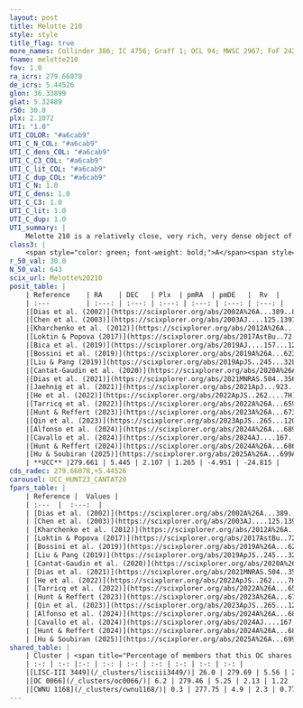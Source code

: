 ```yaml
---
layout: post
title: Melotte 210
style: style
title_flag: true
more_names: Collinder 386; IC 4756; Graff 1; OCL 94; MWSC 2967; FoF 2422; OCSN 207
fname: melotte210
fov: 1.0
ra_icrs: 279.66078
de_icrs: 5.44526
glon: 36.33899
glat: 5.32489
r50: 30.0
plx: 2.1072
UTI: "1.0"
UTI_COLOR: "#a6cab9"
UTI_C_N_COL: "#a6cab9"
UTI_C_dens_COL: "#a6cab9"
UTI_C_C3_COL: "#a6cab9"
UTI_C_lit_COL: "#a6cab9"
UTI_C_dup_COL: "#a6cab9"
UTI_C_N: 1.0
UTI_C_dens: 1.0
UTI_C_C3: 1.0
UTI_C_lit: 1.0
UTI_C_dup: 1.0
UTI_summary: |
    Melotte 210 is a relatively close, very rich, very dense object of very high C3 quality. It is very well-studied in the literature. This object shares a moderate percentage of members with 3 later reported entries.
class3: |
    <span style="color: green; font-weight: bold;">A</span><span style="color: green; font-weight: bold;">A</span>
r_50_val: 30.0
N_50_val: 643
scix_url: Melotte%20210
posit_table: |
    | Reference    | RA    | DEC   | Plx  | pmRA  | pmDE   |  Rv  |
    | :---         | :---: | :---: | :---: | :---: | :---: | :---: |
    |[Dias et al. (2002)](https://scixplorer.org/abs/2002A%26A...389..871D) | 279.75 | 5.45 | -- | -0.14 | -3.4 | -25.8 |
    |[Chen et al. (2003)](https://scixplorer.org/abs/2003AJ....125.1397C) | 279.729 | 5.471 | -- | 1.06 | -4.32 | -25.8 |
    |[Kharchenko et al. (2012)](https://scixplorer.org/abs/2012A%26A...543A.156K) | 279.735 | 5.45 | -- | -1.15 | -3.88 | -- |
    |[Loktin & Popova (2017)](https://scixplorer.org/abs/2017AstBu..72..257L) | 279.75 | 5.45 | -- | -0.14 | -3.4 | -22.4 |
    |[Bica et al. (2019)](https://scixplorer.org/abs/2019AJ....157...12B) | 279.626 | 5.422 | -- | -- | -- | -- |
    |[Bossini et al. (2019)](https://scixplorer.org/abs/2019A%26A...623A.108B) | 279.649 | 5.435 | -- | -- | -- | -- |
    |[Liu & Pang (2019)](https://scixplorer.org/abs/2019ApJS..245...32L) | 279.673 | 5.417 | 2.094 | 1.285 | -4.899 | -- |
    |[Cantat-Gaudin et al. (2020)](https://scixplorer.org/abs/2020A%26A...640A...1C) | 279.649 | 5.435 | 2.093 | 1.26 | -4.927 | -- |
    |[Dias et al. (2021)](https://scixplorer.org/abs/2021MNRAS.504..356D) | 279.633 | 5.42 | 2.096 | 1.268 | -4.907 | -24.563 |
    |[Jaehnig et al. (2021)](https://scixplorer.org/abs/2021ApJ...923..129J) | 279.646 | 5.427 | 2.126 | 1.257 | -4.901 | -- |
    |[He et al. (2022)](https://scixplorer.org/abs/2022ApJS..262....7H) | 279.66 | 5.435 | 2.109 | 1.278 | -4.95 | -- |
    |[Tarricq et al. (2022)](https://scixplorer.org/abs/2022A%26A...659A..59T) | 279.634 | 5.477 | 2.097 | 1.233 | -4.954 | -- |
    |[Hunt & Reffert (2023)](https://scixplorer.org/abs/2023A%26A...673A.114H) | 279.627 | 5.437 | 2.108 | 1.284 | -4.968 | -24.879 |
    |[Qin et al. (2023)](https://scixplorer.org/abs/2023ApJS..265...12Q) | 279.67 | 5.43 | 2.1 | 1.27 | -4.97 | -24.96 |
    |[Alfonso et al. (2024)](https://scixplorer.org/abs/2024A%26A...689A..18A) | 279.649 | 5.43 | 2.074 | 1.263 | -4.96 | -- |
    |[Cavallo et al. (2024)](https://scixplorer.org/abs/2024AJ....167...12C) | 279.658 | 5.417 | 2.107 | -- | -- | -- |
    |[Hunt & Reffert (2024)](https://scixplorer.org/abs/2024A%26A...686A..42H) | 279.627 | 5.437 | 2.108 | 1.284 | -4.968 | -24.879 |
    |[Hu & Soubiran (2025)](https://scixplorer.org/abs/2025A%26A...699A.246H) | 279.658 | 5.417 | -- | -- | -- | -- |
    | **UCC** |279.661 | 5.445 | 2.107 | 1.265 | -4.951 | -24.815 | 
cds_radec: 279.66078,+5.44526
carousel: UCC_HUNT23_CANTAT20
fpars_table: |
    | Reference |  Values |
    | :---  |  :---:  |
    | [Dias et al. (2002)](https://scixplorer.org/abs/2002A%26A...389..871D) | `E(B-V)=0.192, Dist=484.0, Age=8.699, [Fe/H]=-0.01` |
    | [Chen et al. (2003)](https://scixplorer.org/abs/2003AJ....125.1397C) | `E(B-V)=0.192, HDis=484, Age=0.5, [Fe/H]_1=-0.06, [Fe/H]_2=-0.03` |
    | [Kharchenko et al. (2012)](https://scixplorer.org/abs/2012A%26A...543A.156K) | `e_bv=0.208, distance=483, log_age=8.79, metallicity=-0.15` |
    | [Loktin & Popova (2017)](https://scixplorer.org/abs/2017AstBu..72..257L) | `E(B-V)=0.192, Dmod=8.406, logt=8.7` |
    | [Bossini et al. (2019)](https://scixplorer.org/abs/2019A%26A...623A.108B) | `AV=0.397, Dist=8.401, logA=8.987, Fe/H=0.0` |
    | [Liu & Pang (2019)](https://scixplorer.org/abs/2019ApJS..245...32L) | `Age=0.891, Z=0.0` |
    | [Cantat-Gaudin et al. (2020)](https://scixplorer.org/abs/2020A%26A...640A...1C) | `AVNN=0.29, DMNN=8.53, AgeNN=9.11` |
    | [Dias et al. (2021)](https://scixplorer.org/abs/2021MNRAS.504..356D) | `Av=0.631, Dist=472, logage=8.989, [Fe/H]=0.006` |
    | [He et al. (2022)](https://scixplorer.org/abs/2022ApJS..262....7H) | `A0=0.6, logAge=8.95` |
    | [Tarricq et al. (2022)](https://scixplorer.org/abs/2022A%26A...659A..59T) | `Dist=501, logAgeNN=9.12` |
    | [Hunt & Reffert (2023)](https://scixplorer.org/abs/2023A%26A...673A.114H) | `AV50=0.36, diffAV50=0.642, MOD50=8.245, logAge50=8.923` |
    | [Qin et al. (2023)](https://scixplorer.org/abs/2023ApJS..265...12Q) | `E(B-V)=0.19, m-M=8.89, logt=8.95` |
    | [Alfonso et al. (2024)](https://scixplorer.org/abs/2024A%26A...689A..18A) | `AV=0.29349, MOD=8.52763, logAge=9.13034, Z=0.00924` |
    | [Cavallo et al. (2024)](https://scixplorer.org/abs/2024AJ....167...12C) | `AV50=0.89, dMod50=8.34, logAge50=8.81, [Fe/H]50=-0.01` |
    | [Hunt & Reffert (2024)](https://scixplorer.org/abs/2024A%26A...686A..42H) | `MassJ=993.862` |
    | [Hu & Soubiran (2025)](https://scixplorer.org/abs/2025A%26A...699A.246H) | `MA22=-0.22, MA23f=-0.13, MA23g=-0.11, MZ23=-0.1, MK24=-0.09, MF24=-0.09` |
shared_table: |
    | Cluster | <span title="Percentage of members that this OC shares with the ones listed">%</span>   | RA   | DEC   | Plx   | pmRA  | pmDE  | Rv | UTI |
    | :-: | :-: |:-: | :-: | :-: | :-: | :-: | :-: | :-: |
    |[LISC-III 3449](/_clusters/lisciii3449/)| 26.0 | 279.69 | 5.56 | 2.1 | 1.1 | -4.88 | -25.01 |0.02 |
    |[OC 0066](/_clusters/oc0066/)| 6.2 | 279.46 | 5.25 | 2.13 | 1.22 | -4.99 | -25.29 |0.0 |
    |[CWNU 1168](/_clusters/cwnu1168/)| 0.3 | 277.75 | 4.9 | 2.3 | 0.77 | -5.33 | -25.72 |0.11 |
---
```

